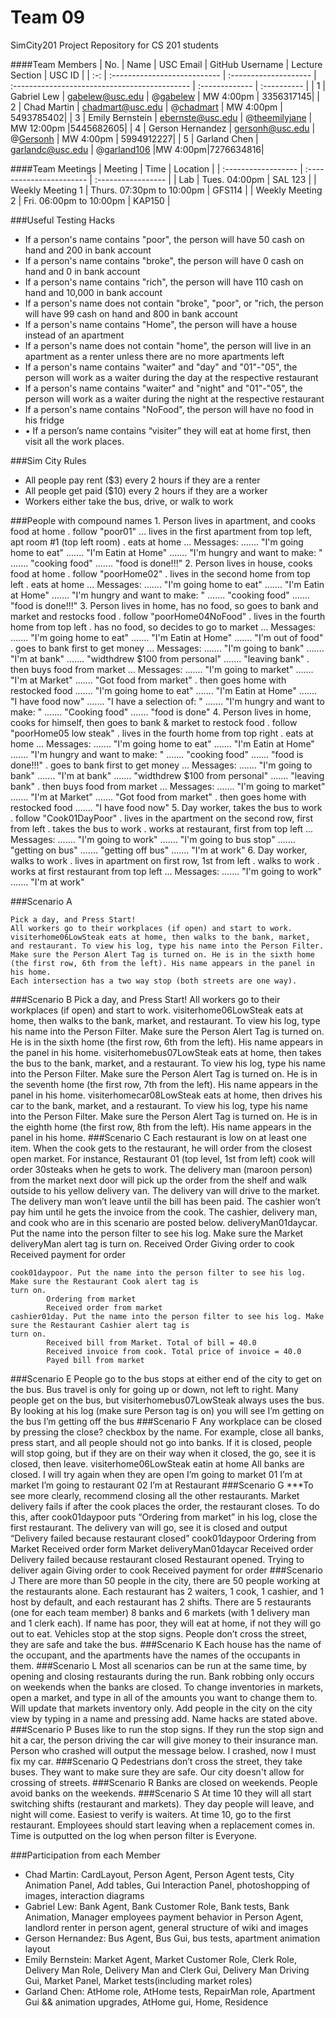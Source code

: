 Team 09
======

SimCity201 Project Repository for CS 201 students

####Team Members
| No. | Name |       USC Email       |                GitHub Username                |      Lecture Section      | USC ID |
| :-: | :--------------------------- | :-------------------- | :-------------------------------------------- | :------------- | :---------- |
|  1  | Gabriel Lew    | gabelew@usc.edu      | @[gabelew](https://github.com/gabelew)    | MW 4:00pm | 3356317145|
|  2  | Chad Martin    | chadmart@usc.edu       | @[chadmart](https://github.com/chadmart)        | MW 4:00pm  | 5493785402|
|  3  | Emily Bernstein | ebernste@usc.edu   | @[theemilyjane](https://github.com/theemilyjane)   |   MW 12:00pm  |5445682605|
|  4  | Gerson Hernandez | gersonh@usc.edu   | @[Gersonh](https://github.com/Gersonh)        |  MW 4:00pm   | 5994912227|
|  5  | Garland Chen    | garlandc@usc.edu    | @[garland106](https://github.com/garland106)  |MW 4:00pm|7276634816|

####Team Meetings
|       Meeting       |           Time           |      Location      |
| :------------------ | :----------------------- | :----------------- |
| Lab                 | Tues. 04:00pm             | SAL 123           |
| Weekly Meeting 1    | Thurs. 07:30pm to 10:00pm  | GFS114      |
| Weekly Meeting 2    | Fri. 06:00pm to 10:00pm  | KAP150      |


###Useful Testing Hacks
  + If a person's name contains "poor", the person will have 50 cash on hand and 200 in bank account
  + If a person's name contains "broke", the person will have 0 cash on hand and 0 in bank account
  + If a person's name contains "rich", the person will have 110 cash on hand and 10,000 in bank account
  + If a person's name does not contain "broke", "poor", or "rich, the person will have 99 cash on hand and 800 in bank account
  + If a person's name contains "Home", the person will have a house instead of an apartment
  + If a person's name does not contain "home", the person will live in an apartment as a renter unless there are no more apartments left
  + If a person's name contains "waiter" and "day" and "01"-"05", the person will work as a waiter during the day at the respective restaurant
  + If a person's name contains "waiter" and "night" and "01"-"05", the person will work as a waiter during the night at the respective restaurant
  + If a person's name contains "NoFood", the person will have no food in his fridge
  + •	If a person’s name contains “visiter” they will eat at home first, then visit all the work places.

###Sim City Rules
  + All people pay rent ($3) every 2 hours if they are a renter 
  + All people get paid ($10) every 2 hours if they are a worker
  + Workers either take the bus, drive, or walk to work
  
###People with compound names
	1. Person lives in apartment, and cooks food at home
	 . follow "poor01" 
     ... lives in the first apartment from top left, apt room #1 (top left room)
     . eats at home
     ... Messages:
     ....... "I'm going home to eat"
     ....... "I'm Eatin at Home"
     ....... "I'm hungry and want to make: "
     ....... "cooking food"
     ....... "food is done!!!"
	2. Person lives in house, cooks food at home
	 . follow "poorHome02" 
     . lives in the second home from top left
     . eats at home
     ... Messages:
     ....... "I'm going home to eat"
     ....... "I'm Eatin at Home"
     ....... "I'm hungry and want to make: "
     ....... "cooking food"
     ....... "food is done!!!"
	3. Person lives in home, has no food, so goes to bank and market and restocks food
	 . follow "poorHome04NoFood"
     . lives in the fourth home from top left
     . has no food, so decides to go to market
     ... Messages:
     ....... "I'm going home to eat"
     ....... "I'm Eatin at Home"
     ....... "I'm out of food"
     . goes to bank first to get money
     ... Messages:
     ....... "I'm going to bank"
     ....... "I'm at bank"
     ....... "widthdrew $100 from personal"
     ....... "leaving bank"
     . then buys food from market
     ... Messages:
     ....... "I'm going to market"
     ....... "I'm at Market"
     ....... "Got food from market"
     . then goes home with restocked food
     ....... "I'm going home to eat"
     ....... "I'm Eatin at Home"
     ....... "I have food now"
     ....... "I have a selection of: "
     ....... "I'm hungry and want to make: "
     ....... "Cooking food"
     ....... "food is done"
     4. Person lives in home, cooks for himself, then goes to bank & market to restock food 
     . follow "poorHome05 low steak"
     . lives in the fourth home from top right
     . eats at home
     ... Messages:
     ....... "I'm going home to eat"
     ....... "I'm Eatin at Home"
     ....... "I'm hungry and want to make: "
     ....... "cooking food"
     ....... "food is done!!!"
     . goes to bank first to get money
     ... Messages:
     ....... "I'm going to bank"
     ....... "I'm at bank"
     ....... "widthdrew $100 from personal"
     ....... "leaving bank"
     . then buys food from market
     ... Messages:
     ....... "I'm going to market"
     ....... "I'm at Market"
     ....... "Got food from market"
     . then goes home with restocked food
     ....... "I have food now"
     5. Day worker, takes the bus to work
      . follow "Cook01DayPoor"
      . lives in the apartment on the second row, first from left
      . takes the bus to work
      . works at restaurant, first from top left
      ... Messages:
      ....... "I'm going to work"
      ....... "I'm going to bus stop"
      ....... "getting on bus"
      ....... "getting off bus"
      ....... "I'm at work"
     6. Day worker, walks to work
      . lives in apartment on first row, 1st from left
      . walks to work
      . works at first restaurant from top left
      ... Messages:
      ....... "I'm going to work"
      ....... "I'm at work"
      
###Scenario A
     
	Pick a day, and Press Start! 
	All workers go to their workplaces (if open) and start to work. 
	visiterhome06LowSteak eats at home, then walks to the bank, market, 
	and restaurant. To view his log, type his name into the Person Filter. 
	Make sure the Person Alert Tag is turned on. He is in the sixth home 
	(the first row, 6th from the left). His name appears in the panel in his home.
	Each intersection has a two way stop (both streets are one way). 
###Scenario B
	Pick a day, and Press Start! 
	All workers go to their workplaces (if open) and start to work. 
	visiterhome06LowSteak eats at home, then walks to the bank, market, and restaurant. 
	To view his log, type his name into the Person Filter. Make sure the Person Alert Tag 
	is turned on. He is in the sixth home (the first row, 6th from the left). His name appears 
	in the panel in his home.
	visiterhomebus07LowSteak eats at home, then takes the bus to the bank, market, and a restaurant. 
	To view his log, type his name into the Person Filter. Make sure the Person Alert Tag is turned on. 
	He is in the seventh home (the first row, 7th from the left). His name appears in the panel in his 
	home.
	visiterhomecar08LowSteak eats at home, then drives his car to the bank, market, and a restaurant. 
	To view his log, type his name into the Person Filter. Make sure the Person Alert Tag is turned on. He is in 
	the eighth home (the first row, 8th from the left). His name appears in the panel in his home.
###Scenario C
	Each restaurant is low on at least one item. When the cook gets to the restaurant, he will order from the 
	closest open market. 
	For instance, Restaurant 01 (top level, 1st from left) cook will order 30steaks when he gets to work. The
	delivery man (maroon person) from the market next door will pick up the order from the shelf and walk outside to
	his yellow delivery van. The delivery van will drive to the market. The delivery man won’t leave until the bill
	has been paid. The cashier won’t pay him until he gets the invoice from the cook.  The cashier, delivery man,
	and cook who are in this scenario are posted below.
	deliveryMan01daycar. Put the name into the person filter to see his log. Make sure the Market deliveryMan alert
	tag is turn on. 
		Received Order
		Giving order to cook
		Received payment for order

	cook01daypoor. Put the name into the person filter to see his log. Make sure the Restaurant Cook alert tag is
	turn on.
			Ordering from market
			Received order from market
	cashier01day. Put the name into the person filter to see his log. Make sure the Restaurant Cashier alert tag is
	turn on.
			Received bill from Market. Total of bill = 40.0
			Received invoice from cook. Total price of invoice = 40.0
			Payed bill from market
###Scenario E
	People go to the bus stops at either end of the city to get on the bus. Bus travel is only for going up or down,
	not left to right. 
	Many people get on the bus, but visiterhomebus07LowSteak always uses the bus. By looking at his log (make sure
	Person tag is on) you will see
		I’m getting on the bus
		I’m getting off the bus
###Scenario F
	Any workplace can be closed by pressing the close? checkbox by the name. For example, close all banks, press
	start, and all people should not go into banks. If it is closed, people will stop going, but if they are on
	their way when it closed, the go, see it is closed, then leave.
	visiterhome06LowSteak
		eatin at home
		All banks are closed. I will try again when they are open
		I’m going to market 01
		I’m at market
		I’m going to restaurant 02
		I’m at Restaurant
###Scenario G
	***To see more clearly, recommend closing all the other restaurants.
	Market delivery fails if after the cook places the order, the restaurant closes. To do this, after cook01daypoor
	puts “Ordering from market” in his log, close the first restaurant. The delivery van will go, see it is closed
	and output “Delivery failed because restaurant closed” 
	cook01daypoor
		Ordering from Market
		Received order form Market
	deliveryMan01daycar
		Received order
		Delivery failed because restaurant closed
		Restaurant opened. Trying to deliver again
		Giving order to cook
		Received payment for order
###Scenario J
	There are more than 50 people in the city, there are 50 people working at the restaurants alone. Each restaurant
	has 2 waiters, 1 cook, 1 cashier, and 1 host by default, and each restaurant has 2 shifts. There are 5
	restaurants (one for each team member) 8 banks and 6 markets (with 1 delivery man and 1 clerk each). If name has
	poor, they will eat at home, if not they will go out to eat. Vehicles stop at the stop signs. People don’t cross
	the street, they are safe and take the bus.
###Scenario K
	Each house has the name of the occupant, and the apartments have the names of the occupants in them. 
###Scenario L
	Most all scenarios can be run at the same time, by opening and closing restaurants during the run. Bank robbing
	only occurs on weekends when the banks are closed. To change inventories in markets, open a market, and type in
	all of the amounts you want to change them to. Will update that markets inventory only.
	Add people in the city on the city view by typing in a name and pressing add. Name hacks are stated above.
###Scenario P
	Buses like to run the stop signs. If they run the stop sign and hit a car, the person driving the car 	will
	give money to their insurance man. Person who crashed will output the message below.
		I crashed, now I must fix my car.
###Scenario Q
	Pedestrians don’t cross the street, they take buses. They want to make sure they are safe. Our city doesn't
	allow for crossing of streets.
###Scenario R
	Banks are closed on weekends. People avoid banks on the weekends.
###Scenario S
	At time 10 they will all start switching shifts (restaurant and markets). They day people will leave, and
	night will come. Easiest to verify is waiters. At time 10, go to the first restaurant. Employees should start
	leaving when a replacement comes in. Time is outputted on the log when person filter is Everyone.
	
###Participation from each Member
  + Chad Martin: CardLayout, Person Agent, Person Agent tests, City Animation Panel, Add tables, Gui Interaction Panel, photoshopping of images, interaction diagrams
  + Gabriel Lew: Bank Agent, Bank Customer Role, Bank tests, Bank Animation, Manager employees payment behavior in Person Agent, landlord renter in person agent, general structure of wiki and images
  + Gerson Hernandez: Bus Agent, Bus Gui, bus tests, apartment animation layout
  + Emily Bernstein: Market Agent, Market Customer Role, Clerk Role, Delivery Man Role, Delivery Man and Clerk Gui, Delivery Man Driving Gui, Market Panel, Market tests(including market roles)
  + Garland Chen: AtHome role, AtHome tests, RepairMan role, Apartment Gui && animation upgrades, AtHome gui, Home, Residence
